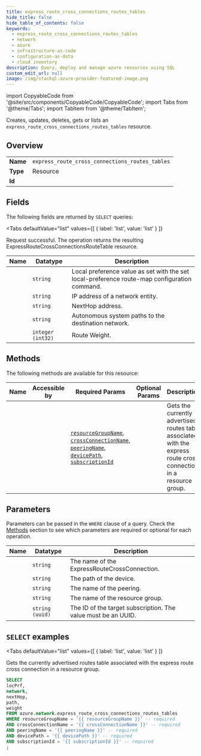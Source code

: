 ```yaml
--- 
title: express_route_cross_connections_routes_tables
hide_title: false
hide_table_of_contents: false
keywords:
  - express_route_cross_connections_routes_tables
  - network
  - azure
  - infrastructure-as-code
  - configuration-as-data
  - cloud inventory
description: Query, deploy and manage azure resources using SQL
custom_edit_url: null
image: /img/stackql-azure-provider-featured-image.png
---
```


import CopyableCode from '@site/src/components/CopyableCode/CopyableCode';
import Tabs from '@theme/Tabs';
import TabItem from '@theme/TabItem';

Creates, updates, deletes, gets or lists an <code>express_route_cross_connections_routes_tables</code> resource.

## Overview
<table><tbody>
<tr><td><b>Name</b></td><td><code>express_route_cross_connections_routes_tables</code></td></tr>
<tr><td><b>Type</b></td><td>Resource</td></tr>
<tr><td><b>Id</b></td><td><CopyableCode code="azure.network.express_route_cross_connections_routes_tables" /></td></tr>
</tbody></table>

## Fields

The following fields are returned by `SELECT` queries:

<Tabs
    defaultValue="list"
    values={[
        { label: 'list', value: 'list' }
    ]}
>
<TabItem value="list">

Request successful. The operation returns the resulting ExpressRouteCrossConnectionsRouteTable resource.

<table>
<thead>
    <tr>
    <th>Name</th>
    <th>Datatype</th>
    <th>Description</th>
    </tr>
</thead>
<tbody>
<tr>
    <td><CopyableCode code="locPrf" /></td>
    <td><code>string</code></td>
    <td>Local preference value as set with the set local-preference route-map configuration command.</td>
</tr>
<tr>
    <td><CopyableCode code="network" /></td>
    <td><code>string</code></td>
    <td>IP address of a network entity.</td>
</tr>
<tr>
    <td><CopyableCode code="nextHop" /></td>
    <td><code>string</code></td>
    <td>NextHop address.</td>
</tr>
<tr>
    <td><CopyableCode code="path" /></td>
    <td><code>string</code></td>
    <td>Autonomous system paths to the destination network.</td>
</tr>
<tr>
    <td><CopyableCode code="weight" /></td>
    <td><code>integer (int32)</code></td>
    <td>Route Weight.</td>
</tr>
</tbody>
</table>
</TabItem>
</Tabs>

## Methods

The following methods are available for this resource:

<table>
<thead>
    <tr>
    <th>Name</th>
    <th>Accessible by</th>
    <th>Required Params</th>
    <th>Optional Params</th>
    <th>Description</th>
    </tr>
</thead>
<tbody>
<tr>
    <td><a href="#list"><CopyableCode code="list" /></a></td>
    <td><CopyableCode code="select" /></td>
    <td><a href="#parameter-resourceGroupName"><code>resourceGroupName</code></a>, <a href="#parameter-crossConnectionName"><code>crossConnectionName</code></a>, <a href="#parameter-peeringName"><code>peeringName</code></a>, <a href="#parameter-devicePath"><code>devicePath</code></a>, <a href="#parameter-subscriptionId"><code>subscriptionId</code></a></td>
    <td></td>
    <td>Gets the currently advertised routes table associated with the express route cross connection in a resource group.</td>
</tr>
</tbody>
</table>

## Parameters

Parameters can be passed in the `WHERE` clause of a query. Check the [Methods](#methods) section to see which parameters are required or optional for each operation.

<table>
<thead>
    <tr>
    <th>Name</th>
    <th>Datatype</th>
    <th>Description</th>
    </tr>
</thead>
<tbody>
<tr id="parameter-crossConnectionName">
    <td><CopyableCode code="crossConnectionName" /></td>
    <td><code>string</code></td>
    <td>The name of the ExpressRouteCrossConnection.</td>
</tr>
<tr id="parameter-devicePath">
    <td><CopyableCode code="devicePath" /></td>
    <td><code>string</code></td>
    <td>The path of the device.</td>
</tr>
<tr id="parameter-peeringName">
    <td><CopyableCode code="peeringName" /></td>
    <td><code>string</code></td>
    <td>The name of the peering.</td>
</tr>
<tr id="parameter-resourceGroupName">
    <td><CopyableCode code="resourceGroupName" /></td>
    <td><code>string</code></td>
    <td>The name of the resource group.</td>
</tr>
<tr id="parameter-subscriptionId">
    <td><CopyableCode code="subscriptionId" /></td>
    <td><code>string (uuid)</code></td>
    <td>The ID of the target subscription. The value must be an UUID.</td>
</tr>
</tbody>
</table>

## `SELECT` examples

<Tabs
    defaultValue="list"
    values={[
        { label: 'list', value: 'list' }
    ]}
>
<TabItem value="list">

Gets the currently advertised routes table associated with the express route cross connection in a resource group.

```sql
SELECT
locPrf,
network,
nextHop,
path,
weight
FROM azure.network.express_route_cross_connections_routes_tables
WHERE resourceGroupName = '{{ resourceGroupName }}' -- required
AND crossConnectionName = '{{ crossConnectionName }}' -- required
AND peeringName = '{{ peeringName }}' -- required
AND devicePath = '{{ devicePath }}' -- required
AND subscriptionId = '{{ subscriptionId }}' -- required
;
```
</TabItem>
</Tabs>
